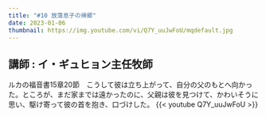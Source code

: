 ```yaml
---
title: "#10 放蕩息子の帰郷"
date: 2023-01-06
thumbnail: https://img.youtube.com/vi/Q7Y_uuJwFoU/mqdefault.jpg
---
```

講師 : イ・ギュヒョン主任牧師
---
<!--more-->
ルカの福音書15章20節　こうして彼は立ち上がって、自分の父のもとへ向かった。ところが、まだ家までは遠かったのに、父親は彼を見つけて、かわいそうに思い、駆け寄って彼の首を抱き、口づけした。
{{< youtube Q7Y_uuJwFoU >}}
